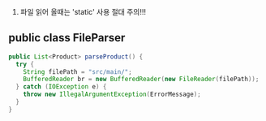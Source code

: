1. 파일 읽어 올때는 'static' 사용 절대 주의!!!

## public class FileParser
```java
public List<Product> parseProduct() {
  try {
    String filePath = "src/main/";
    BufferedReader br = new BufferedReader(new FileReader(filePath));
  } catch (IOException e) {
    throw new IllegalArgumentException(ErrorMessage);
  }
}
```
